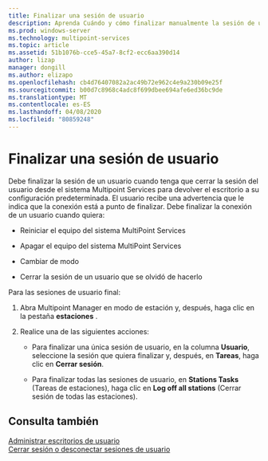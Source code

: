```yaml
---
title: Finalizar una sesión de usuario
description: Aprenda Cuándo y cómo finalizar manualmente la sesión de un usuario en Multipoint Services
ms.prod: windows-server
ms.technology: multipoint-services
ms.topic: article
ms.assetid: 51b1076b-cce5-45a7-8cf2-ecc6aa390d14
author: lizap
manager: dongill
ms.author: elizapo
ms.openlocfilehash: cb4d76407082a2ac49b72e962c4e9a230b09e25f
ms.sourcegitcommit: b00d7c8968c4adc8f699dbee694afe6ed36bc9de
ms.translationtype: MT
ms.contentlocale: es-ES
ms.lasthandoff: 04/08/2020
ms.locfileid: "80859248"
---
```

# <a name="end-a-user-session"></a>Finalizar una sesión de usuario
Debe finalizar la sesión de un usuario cuando tenga que cerrar la sesión del usuario desde el sistema Multipoint Services para devolver el escritorio a su configuración predeterminada. El usuario recibe una advertencia que le indica que la conexión está a punto de finalizar. Debe finalizar la conexión de un usuario cuando quiera:  
  
-   Reiniciar el equipo del sistema MultiPoint Services  
  
-   Apagar el equipo del sistema MultiPoint Services  
  
-   Cambiar de modo  
  
-   Cerrar la sesión de un usuario que se olvidó de hacerlo  
  
Para las sesiones de usuario final:  
  
1.  Abra Multipoint Manager en modo de estación y, después, haga clic en la pestaña **estaciones** .  
  
2.  Realice una de las siguientes acciones:  
  
    -   Para finalizar una única sesión de usuario, en la columna **Usuario**, seleccione la sesión que quiera finalizar y, después, en **Tareas**, haga clic en **Cerrar sesión**.  
  
    -   Para finalizar todas las sesiones de usuario, en **Stations Tasks** (Tareas de estaciones), haga clic en **Log off all stations** (Cerrar sesión de todas las estaciones).  
  
## <a name="see-also"></a>Consulta también  
[Administrar escritorios de usuario](manage-user-desktops-using-multipoint-dashboard.md)  
[Cerrar sesión o desconectar sesiones de usuario](Log-off-or-Disconnect-User-Sessions.md)